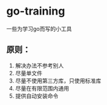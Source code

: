 # go-training

一些为学习go而写的小工具

## 原则：
1. 解决办法不参考别人
2. 尽量单文件
3. 尽量不使用第三方库，只使用标准库
4. 尽量在有限范围内通用
5. 提供自动安装命令
